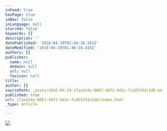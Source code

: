 ```yaml
---
inFeed: true
hasPage: true
inNav: false
inLanguage: null
starred: false
keywords: []
description: ''
datePublished: '2016-04-19T01:46:38.161Z'
dateModified: '2016-04-19T01:46:19.415Z'
authors: []
publisher:
  name: null
  domain: null
  url: null
  favicon: null
title: ''
author: []
sourcePath: _posts/2016-04-19-17aa324e-0067-40f2-9d3c-fcd257d3c1d0.md
published: true
url: 17aa324e-0067-40f2-9d3c-fcd257d3c1d0/index.html
_type: Article

---
```

![](https://the-grid-user-content.s3-us-west-2.amazonaws.com/83acaad9-07d9-4b6d-8901-958dd6fd2d10.jpg)
